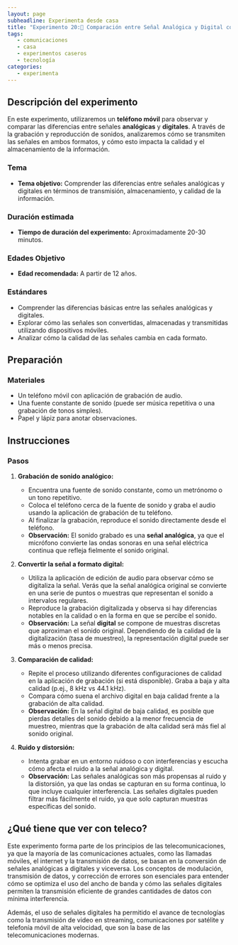 ```yaml
---
layout: page  
subheadline: Experimenta desde casa  
title: "Experimento 20:📲 Comparación entre Señal Analógica y Digital con un Teléfono Móvil 🟠"   
tags:  
   - comunicaciones
   - casa
   - experimentos caseros 
   - tecnología  
categories:  
   - experimenta  
---
```


## Descripción del experimento

En este experimento, utilizaremos un **teléfono móvil** para observar y comparar las diferencias entre señales **analógicas** y **digitales**. A través de la grabación y reproducción de sonidos, analizaremos cómo se transmiten las señales en ambos formatos, y cómo esto impacta la calidad y el almacenamiento de la información.

### Tema

- **Tema objetivo:** Comprender las diferencias entre señales analógicas y digitales en términos de transmisión, almacenamiento, y calidad de la información.

### Duración estimada

- **Tiempo de duración del experimento:** Aproximadamente 20-30 minutos.

### Edades Objetivo

- **Edad recomendada:** A partir de 12 años.

### Estándares

- Comprender las diferencias básicas entre las señales analógicas y digitales.
- Explorar cómo las señales son convertidas, almacenadas y transmitidas utilizando dispositivos móviles.
- Analizar cómo la calidad de las señales cambia en cada formato.

## Preparación

### Materiales

- Un teléfono móvil con aplicación de grabación de audio.
- Una fuente constante de sonido (puede ser música repetitiva o una grabación de tonos simples).
- Papel y lápiz para anotar observaciones.

## Instrucciones

### Pasos

1. **Grabación de sonido analógico:**
   - Encuentra una fuente de sonido constante, como un metrónomo o un tono repetitivo.
   - Coloca el teléfono cerca de la fuente de sonido y graba el audio usando la aplicación de grabación de tu teléfono.
   - Al finalizar la grabación, reproduce el sonido directamente desde el teléfono.
   - **Observación:** El sonido grabado es una **señal analógica**, ya que el micrófono convierte las ondas sonoras en una señal eléctrica continua que refleja fielmente el sonido original.

2. **Convertir la señal a formato digital:**
   - Utiliza la aplicación de edición de audio para observar cómo se digitaliza la señal. Verás que la señal analógica original se convierte en una serie de puntos o muestras que representan el sonido a intervalos regulares.
   - Reproduce la grabación digitalizada y observa si hay diferencias notables en la calidad o en la forma en que se percibe el sonido.
   - **Observación:** La señal **digital** se compone de muestras discretas que aproximan el sonido original. Dependiendo de la calidad de la digitalización (tasa de muestreo), la representación digital puede ser más o menos precisa.

3. **Comparación de calidad:**
   - Repite el proceso utilizando diferentes configuraciones de calidad en la aplicación de grabación (si está disponible). Graba a baja y alta calidad (p.ej., 8 kHz vs 44.1 kHz).
   - Compara cómo suena el archivo digital en baja calidad frente a la grabación de alta calidad.
   - **Observación:** En la señal digital de baja calidad, es posible que pierdas detalles del sonido debido a la menor frecuencia de muestreo, mientras que la grabación de alta calidad será más fiel al sonido original.

4. **Ruido y distorsión:**
   - Intenta grabar en un entorno ruidoso o con interferencias y escucha cómo afecta el ruido a la señal analógica y digital.
   - **Observación:** Las señales analógicas son más propensas al ruido y la distorsión, ya que las ondas se capturan en su forma continua, lo que incluye cualquier interferencia. Las señales digitales pueden filtrar más fácilmente el ruido, ya que solo capturan muestras específicas del sonido.

## ¿Qué tiene que ver con teleco?
Este experimento forma parte de los principios de las telecomunicaciones, ya que la mayoría de las comunicaciones actuales, como las llamadas móviles, el internet y la transmisión de datos, se basan en la conversión de señales analógicas a digitales y viceversa. Los conceptos de modulación, transmisión de datos, y corrección de errores son esenciales para entender cómo se optimiza el uso del ancho de banda y cómo las señales digitales permiten la transmisión eficiente de grandes cantidades de datos con mínima interferencia.

Además, el uso de señales digitales ha permitido el avance de tecnologías como la transmisión de video en streaming, comunicaciones por satélite y telefonía móvil de alta velocidad, que son la base de las telecomunicaciones modernas.